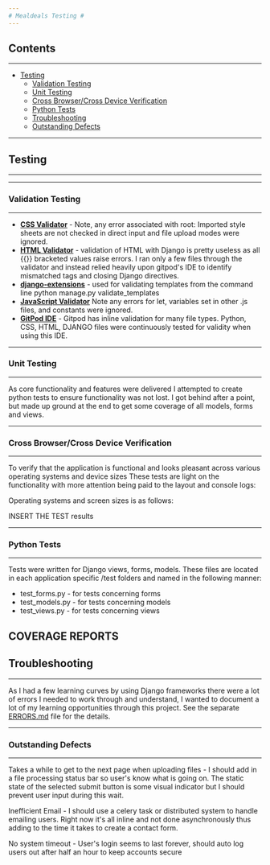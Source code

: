 ```yaml
---
# Mealdeals Testing #
---
```

## Contents ##
---

* [Testing](#Testing)
    * [Validation Testing](#ValidationTesting)
    * [Unit Testing](#UnitTesting)
    * [Cross Browser/Cross Device Verification](#CrossBrowser)
    * [Python Tests](#PythonTests)
    * [Troubleshooting](#Troubleshooting)
    * [Outstanding Defects](#OutstandingDefects)

---

<a name="Testing"></a>
## Testing ##
---

---

<a name="ValidationTesting"></a>
### Validation Testing ###
---
* [**CSS Validator**](https://jigsaw.w3.org/css-validator/) - Note, any error associated with root: Imported style sheets are not checked in direct input and file upload modes were ignored.
* [**HTML Validator**](https://jigsaw.w3.org/css-validator/) - validation of HTML with Django is pretty useless as all {{}} bracketed values raise errors. I ran only a few files through the validator and instead relied heavily upon gitpod's IDE to identify mismatched tags and closing Django directives.
* [**django-extensions**](https://pypi.org/project/django-extensions/) - used for validating templates from the command line python manage.py validate_templates
* [**JavaScript Validator**](https://beautifytools.com/javascript-validator.php) Note any errors for let, variables set in other .js files, and constants were ignored. 
* [**GitPod IDE**](https://gitpod.io/) - Gitpod has inline validation for many file types. Python, CSS, HTML, DJANGO files were continuously tested for validity when using this IDE.


---

<a name="UnitTesting"></a>
### Unit Testing ###
---

As core functionality and features were delivered I attempted to create python tests to ensure functionality was not lost. I got behind after a point, but made up ground at the end to get some coverage of all models, forms and views.

---

<a name="CrossBrowser"></a>
### Cross Browser/Cross Device Verification ###
---

To verify that the application is functional and looks pleasant across various operating systems and device sizes
These tests are light on the functionality with more attention being paid to the layout and console logs:

Operating systems and screen sizes is as follows:

INSERT THE TEST results



---

<a name="PythonTests"></a>
### Python Tests ###
---

Tests were written for Django views, forms, models. These files are located in each application specific /test folders and named in the following manner:

* test_forms.py - for tests concerning forms
* test_models.py - for tests concerning models
* test_views.py - for tests concerning views

COVERAGE REPORTS
---

<a name="Troubleshooting"></a>
## Troubleshooting ##
---

As I had a few learning curves by using Django frameworks there were a lot of errors I needed to work through and understand, I wanted to document a lot of my learning opportunities through this project. See the separate [ERRORS.md](ERRORS.md) file for the details.

---

<a name="Outstanding Defects"></a>
### Outstanding Defects ###
---

Takes a while to get to the next page when uploading files - I should add in a file processing status bar so user's know what is going on. The static state of the selected submit button is some visual indicator but I should prevent user input during this wait.

Inefficient Email - I should use a celery task or distributed system to handle emailing users. Right now it's all inline and not done asynchronously thus adding to the time it takes to create a contact form.

No system timeout - User's login seems to last forever, should auto log users out after half an hour to keep accounts secure

